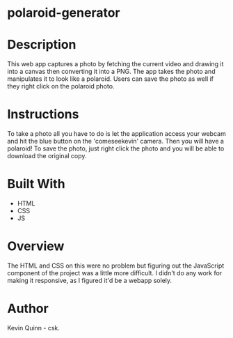 # polaroid-generator

# Description 
This web app captures a photo by fetching the current video and drawing it into a canvas then converting it into a PNG. The app takes the photo and  manipulates it to look like a polaroid. Users can save the photo as well if they right click on the polaroid photo. 

# Instructions 
To take a photo all you have to do is let the application access your webcam and hit the blue button on the 'comeseekevin' camera. Then you will have a polaroid! To save the photo, just right click the photo and you will be able to download the original copy.  

# Built With
- HTML 
- CSS
- JS

# Overview
The HTML and CSS on this were no problem but figuring out the JavaScript component of the project was a little more difficult. I didn't do any work for making it responsive, as I figured it'd be a webapp solely. 

# Author
Kevin Quinn - csk.



